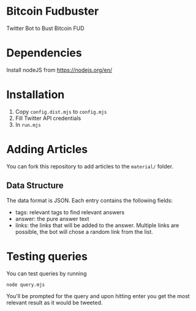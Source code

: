 # Bitcoin Fudbuster
Twitter Bot to Bust Bitcoin FUD

# Dependencies

Install nodeJS from https://nodejs.org/en/
# Installation
1. Copy `config.dist.mjs` to `config.mjs`
2. Fill Twitter API credentials
3. In `run.mjs`

# Adding Articles

You can fork this repository to add articles to the `material/` folder.

## Data Structure
The data format is JSON. Each entry contains the following fields:

- tags: relevant tags to find relevant answers
- answer: the pure answer text
- links: the links that will be added to the answer. Multiple links are possible, the bot will chose a random link from the list.
# Testing queries

You can test queries by running

`node query.mjs`

You'll be prompted for the query and upon hitting enter you get the most relevant result as it would be tweeted.